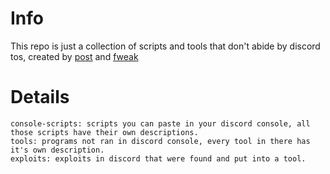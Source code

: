 # Info

This repo is just a collection of scripts and tools that don't abide by discord tos, created by [post](https://github.com/postrequest69) and [fweak](https://github.com/Fweak)

# Details

    console-scripts: scripts you can paste in your discord console, all those scripts have their own descriptions.
    tools: programs not ran in discord console, every tool in there has it's own description.
    exploits: exploits in discord that were found and put into a tool.
